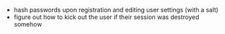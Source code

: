 - hash passwords upon registration and editing user settings (with a salt)  
- figure out how to kick out the user if their session was destroyed somehow  